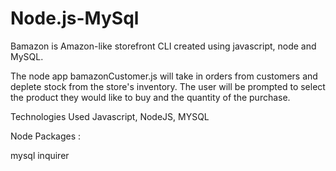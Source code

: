 # Node.js-MySql

Bamazon is Amazon-like storefront CLI created using javascript, node and MySQL.

The node app bamazonCustomer.js will take in orders from customers and deplete stock from the store's inventory. The user will be prompted to select the product they would like to buy and the quantity of the purchase. 

Technologies Used
Javascript, NodeJS, MYSQL

Node Packages :

mysql
inquirer
